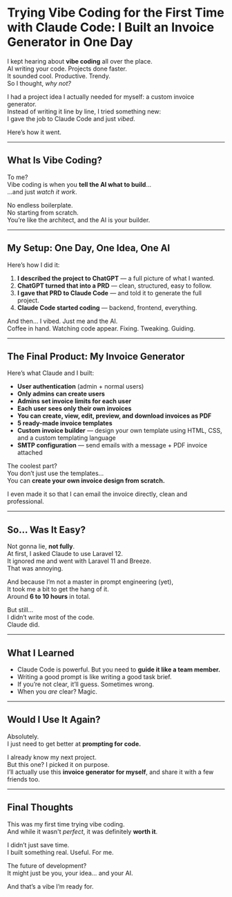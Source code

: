 # Trying Vibe Coding for the First Time with Claude Code: I Built an Invoice Generator in One Day

I kept hearing about **vibe coding** all over the place.  
AI writing your code. Projects done faster.  
It sounded cool. Productive. Trendy.  
So I thought, _why not?_

I had a project idea I actually needed for myself: a custom invoice generator.  
Instead of writing it line by line, I tried something new:  
I gave the job to Claude Code and just _vibed_.

Here’s how it went.

---

## What Is Vibe Coding?

To me?  
Vibe coding is when you **tell the AI what to build**…  
…and just _watch it work_.

No endless boilerplate.  
No starting from scratch.  
You’re like the architect, and the AI is your builder.

---

## My Setup: One Day, One Idea, One AI

Here’s how I did it:

1. **I described the project to ChatGPT** — a full picture of what I wanted.
2. **ChatGPT turned that into a PRD** — clean, structured, easy to follow.
3. **I gave that PRD to Claude Code** — and told it to generate the full project.
4. **Claude Code started coding** — backend, frontend, everything.

And then… I vibed. Just me and the AI.  
Coffee in hand. Watching code appear. Fixing. Tweaking. Guiding.

---

## The Final Product: My Invoice Generator

Here’s what Claude and I built:

- **User authentication** (admin + normal users)
- **Only admins can create users**
- **Admins set invoice limits for each user**
- **Each user sees only their own invoices**
- **You can create, view, edit, preview, and download invoices as PDF**
- **5 ready-made invoice templates**
- **Custom invoice builder** — design your own template using HTML, CSS, and a custom templating language
- **SMTP configuration** — send emails with a message + PDF invoice attached

The coolest part?  
You don’t just use the templates…  
You can **create your own invoice design from scratch.**

I even made it so that I can email the invoice directly, clean and professional.

---

## So… Was It Easy?

Not gonna lie, **not fully**.  
At first, I asked Claude to use Laravel 12.  
It ignored me and went with Laravel 11 and Breeze.  
That was annoying.

And because I’m not a master in prompt engineering (yet),  
It took me a bit to get the hang of it.  
Around **6 to 10 hours** in total.

But still…  
I didn’t write most of the code.  
Claude did.

---

## What I Learned

- Claude Code is powerful. But you need to **guide it like a team member.**
- Writing a good prompt is like writing a good task brief.
- If you’re not clear, it’ll guess. Sometimes wrong.
- When you _are_ clear? Magic.

---

## Would I Use It Again?

Absolutely.  
I just need to get better at **prompting for code.**

I already know my next project.  
But this one? I picked it on purpose.  
I’ll actually use this **invoice generator for myself**, and share it with a few friends too.

---

## Final Thoughts

This was my first time trying vibe coding.  
And while it wasn't _perfect_, it was definitely **worth it**.

I didn’t just save time.  
I built something real. Useful. For me.

The future of development?  
It might just be you, your idea… and your AI.

And that’s a vibe I’m ready for.
